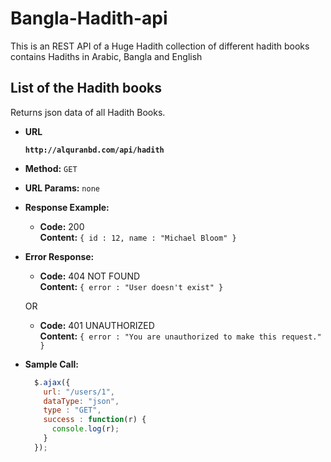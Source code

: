 # Bangla-Hadith-api

This is an REST API of a Huge Hadith collection of different hadith books contains Hadiths in Arabic, Bangla and English


**List of the Hadith books**
----
  Returns json data of all Hadith Books.

* **URL**

  **``http://alquranbd.com/api/hadith``**

* **Method:**
  `GET`
  
*  **URL Params:**
  `none`

* **Response Example:**

  * **Code:** 200 <br />
    **Content:** `{ id : 12, name : "Michael Bloom" }`
 
* **Error Response:**

  * **Code:** 404 NOT FOUND <br />
    **Content:** `{ error : "User doesn't exist" }`

  OR

  * **Code:** 401 UNAUTHORIZED <br />
    **Content:** `{ error : "You are unauthorized to make this request." }`

* **Sample Call:**

  ```javascript
    $.ajax({
      url: "/users/1",
      dataType: "json",
      type : "GET",
      success : function(r) {
        console.log(r);
      }
    });
  ```
